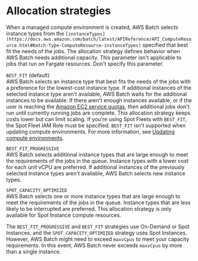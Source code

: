 # Allocation strategies<a name="allocation-strategies"></a>

When a managed compute environment is created, AWS Batch selects instance types from the `[instanceTypes](https://docs.aws.amazon.com/batch/latest/APIReference/API_ComputeResource.html#Batch-Type-ComputeResource-instanceTypes)` specified that best fit the needs of the jobs\. The allocation strategy defines behavior when AWS Batch needs additional capacity\. This parameter isn't applicable to jobs that run on Fargate resources\. Don't specify this parameter\.

`BEST_FIT` \(default\)  
AWS Batch selects an instance type that best fits the needs of the jobs with a preference for the lowest\-cost instance type\. If additional instances of the selected instance type aren't available, AWS Batch waits for the additional instances to be available\. If there aren't enough instances available, or if the user is reaching the [Amazon EC2 service quotas](https://docs.aws.amazon.com/AWSEC2/latest/UserGuide/ec2-resource-limits.html), then additional jobs don't run until currently running jobs are complete\. This allocation strategy keeps costs lower but can limit scaling\. If you're using Spot Fleets with `BEST_FIT`, the Spot Fleet IAM Role must be specified\. `BEST_FIT` isn't supported when updating compute environments\. For more information, see [Updating compute environments](updating-compute-environments.md)\.

`BEST_FIT_PROGRESSIVE`  
AWS Batch selects additional instance types that are large enough to meet the requirements of the jobs in the queue\. Instance types with a lower cost for each unit vCPU are preferred\. If additional instances of the previously selected instance types aren't available, AWS Batch selects new instance types\.

`SPOT_CAPACITY_OPTIMIZED`  
AWS Batch selects one or more instance types that are large enough to meet the requirements of the jobs in the queue\. Instance types that are less likely to be interrupted are preferred\. This allocation strategy is only available for Spot Instance compute resources\.

The `BEST_FIT_PROGRESSIVE` and `BEST_FIT` strategies use On\-Demand or Spot Instances, and the `SPOT_CAPACITY_OPTIMIZED` strategy uses Spot Instances\. However, AWS Batch might need to exceed `maxvCpus` to meet your capacity requirements\. In this event, AWS Batch never exceeds `maxvCpus` by more than a single instance\.